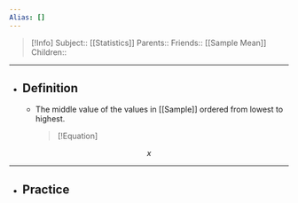 ```yaml
---
Alias: []
---
```

> [!Info]
> Subject:: [[Statistics]]
> Parents:: 
> Friends:: [[Sample Mean]]
> Children:: 
---
- ## Definition
	- The middle value of the values in [[Sample]] ordered from lowest to highest.
	  > [!Equation]
	  > 


$$
x
$$

---
- ## Practice